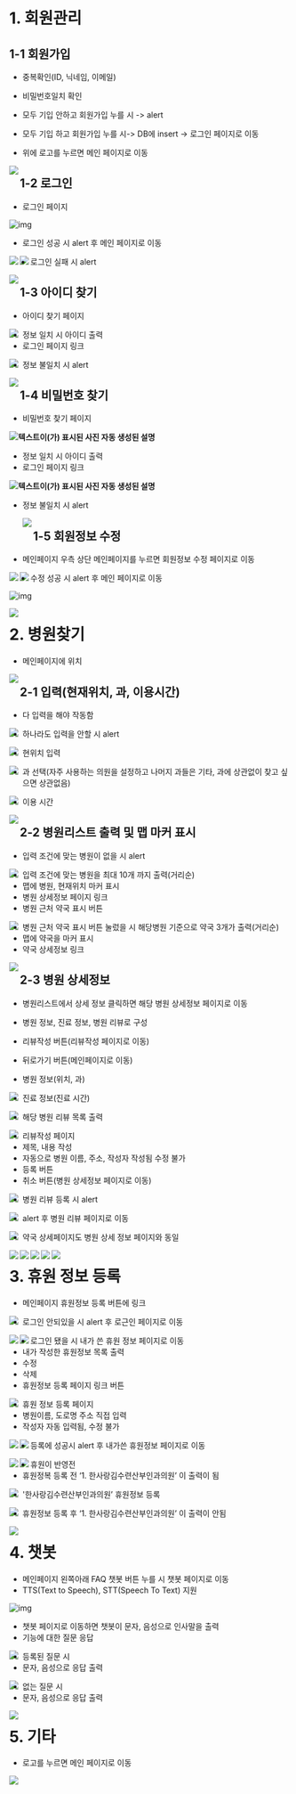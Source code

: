 # 1. 회원관리

## 1-1  회원가입

* 중복확인(ID, 닉네임, 이메일) 

* 비밀번호일치 확인 

* 모두 기입 안하고 회원가입 누를 시 -> alert

* 모두 기입 하고 회원가입 누를 시-> DB에 insert -> 로그인 페이지로 이동

* 위에 로고를 누르면 메인 페이지로 이동 

 <img src="md-images/clip_image002-16414495948361.png" align="left">





































## 1-2 로그인

* 로그인 페이지

![img](md-images/clip_image004.png) 



* 로그인 성공 시 alert 후 메인 페이지로 이동

<img src="md-images/clip_image006.png" align="left">

<img src="md-images/clip_image025.png" align="left">



* 로그인 실패 시 alert

<img src="md-images/clip_image008.png" align="left">

 

## 1-3 아이디 찾기

* 아이디 찾기 페이지

<img src="md-images/clip_image009.png" align="left">



* 정보 일치 시 아이디 출력
* 로그인 페이지 링크

<img src="md-images/clip_image013.png" align="left">

 

* 정보 불일치 시 alert

<img src="md-images/clip_image011.png" align="left">



## 1-4 **비밀번호 찾기**

* 비밀번호 찾기 페이지

**![텍스트이(가) 표시된 사진  자동 생성된 설명](md-images/clip_image015.png)**



* 정보 일치 시 아이디 출력
* 로그인 페이지 링크

**![텍스트이(가) 표시된 사진  자동 생성된 설명](md-images/clip_image019.png)** 

 

* 정보 불일치 시 alert

  <img src="md-images/clip_image017.png" align="left">



## 1-5 회원정보 수정

* 메인페이지 우측 상단 메인페이지를 누르면 회원정보 수정 페이지로 이동

<img src="md-images/clip_image025.png" align="left">

<img src="md-images/clip_image021.png" align="left">



* 수정 성공 시 alert 후 메인 페이지로 이동

![img](md-images/clip_image023.png) 

<img src="md-images/clip_image025.png" align="left">

 

# **2.**  **병원찾기**

* 메인페이지에 위치

<img src="md-images/clip_image025.png" align="left">

 

## **2-1 입력(현재위치, 과, 이용시간)**

* 다 입력을 해야 작동함

<img src="md-images/clip_image026.png" align="left">



* 하나라도 입력을 안할 시 alert

<img src="md-images/image-20220106135231704.png" align="left">



* 현위치 입력

<img src="md-images/clip_image027.png" align="left">



* 과 선택(자주 사용하는 의원을 설정하고 나머지 과들은 기타, 과에 상관없이 찾고 싶으면 상관없음)

<img src="md-images/clip_image028.png" align="left">



* 이용 시간

<img src="md-images/clip_image029.png" align="left">

 

## **2-2 병원리스트 출력 및 맵 마커 표시**

* 입력 조건에 맞는 병원이 없을 시 alert

<img src="md-images/clip_image035.png" align="left">

 



* 입력 조건에 맞는 병원을 최대 10개 까지 출력(거리순) 
* 맵에 병원, 현재위치 마커 표시
* 병원 상세정보 페이지 링크
* 병원 근처 약국 표시 버튼

<img src="md-images/clip_image037.png" align="left">



* 병원 근처 약국 표시 버튼 눌렀을 시 해당병원 기준으로 약국 3개가 출력(거리순)
* 맵에 약국을 마커 표시
* 약국 상세정보 링크

 <img src="md-images/clip_image039.png" align="left">

























## **2-3 병원 상세정보**

* 병원리스트에서 상세 정보 클릭하면 해당 병원 상세정보 페이지로 이동
* 병원 정보, 진료 정보, 병원 리뷰로 구성
* 리뷰작성 버튼(리뷰작성 페이지로 이동)
* 뒤로가기 버튼(메인페이지로 이동)



* 병원 정보(위치, 과)

<img src="md-images/clip_image041.png" align="left">



* 진료 정보(진료 시간)

<img src="md-images/clip_image043.png" align="left">



* 해당 병원 리뷰 목록 출력

<img src="md-images/clip_image045.png" align="left">



* 리뷰작성 페이지
* 제목, 내용 작성
* 자동으로 병원 이름, 주소, 작성자 작성됨 수정 불가
* 등록 버튼
* 취소 버튼(병원 상세정보 페이지로 이동)

<img src="md-images/clip_image047.png" align="left">



* 병원 리뷰 등록 시 alert

<img src="md-images/clip_image049.png" align="left">

* alert 후 병원 리뷰 페이지로 이동

 <img src="md-images/clip_image051.png" align="left">





















 

* 약국 상세페이지도 병원 상세 정보 페이지와 동일

<img src="md-images/clip_image053.png" align="left">

<img src="md-images/clip_image055.png" align="left">

<img src="md-images/clip_image057.png" align="left">

<img src="md-images/clip_image059.png" align="left">

<img src="md-images/clip_image061.png" align="left">

 

# **3.**  **휴원 정보 등록**

* 메인페이지 휴원정보 등록 버튼에 링크

<img src="md-images/clip_image062.png" align="left">



* 로그인 안되있을 시 alert 후 로근인 페이지로 이동

<img src="md-images/clip_image064.png" align="left">

<img src="md-images/clip_image004.png" align="left">



* 로그인 됐을 시 내가 쓴 휴원 정보 페이지로 이동
* 내가 작성한 휴원정보 목록 출력
* 수정
* 삭제
* 휴원정보 등록 페이지 링크 버튼

<img src="md-images/clip_image066.png" align="left">

 

* 휴원 정보 등록 페이지
* 병원이름, 도로명 주소 직접 입력
* 작성자 자동 입력됨, 수정 불가

<img src="md-images/clip_image068.png" align="left">

<img src="md-images/clip_image071.png" align="left">



* 등록에 성공시 alert 후 내가쓴 휴원정보 페이지로 이동

<img src="md-images/clip_image070.png" align="left">

<img src="md-images/clip_image066.png" align="left">



 

* 휴원이 반영전
* 휴원정복 등록 전 ‘1. 한사랑김수련산부인과의원’ 이 출력이 됨

<img src="md-images/clip_image073.png" align="left">



* '한사랑김수련산부인과의원’ 휴원정보 등록

<img src="md-images/clip_image075.png" align="left">



* 휴원정보 등록 후 ‘1. 한사랑김수련산부인과의원’ 이 출력이 안됨

<img src="md-images/clip_image077.png" align="left">

 

# 4. 챗봇

* 메인페이지 왼쪽아래 FAQ 챗봇 버튼 누를 시 챗봇 페이지로 이동
* TTS(Text to Speech), STT(Speech To Text) 지원

 ![img](md-images/clip_image078.png)



* 챗봇 페이지로 이동하면 챗봇이 문자, 음성으로 인사말을 출력
* 기능에 대한 질문 응답

<img src="md-images/clip_image079.png" align="left">





* 등록된 질문 시
* 문자, 음성으로 응답 출력

<img src="md-images/clip_image081.png" align="left">



* 없는 질문 시
* 문자, 음성으로 응답 출력

<img src="md-images/clip_image083.png" align="left">





# 5. 기타

* 로고를 누르면 메인 페이지로 이동

<img src="md-images/clip_image084.png" align="left">

 